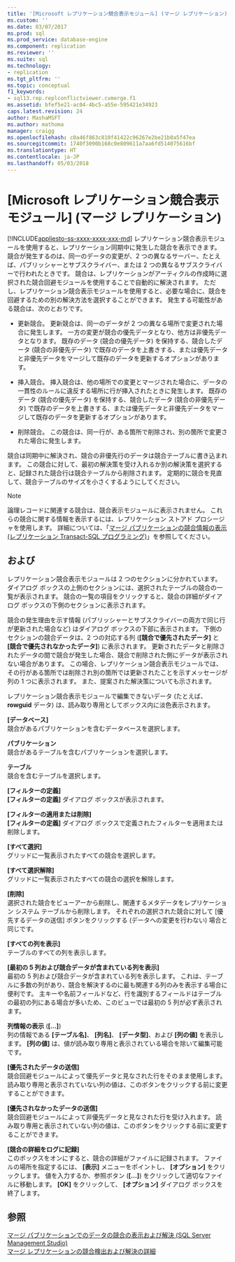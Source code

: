 ```yaml
---
title: '[Microsoft レプリケーション競合表示モジュール] (マージ レプリケーション) | Microsoft Docs'
ms.custom: ''
ms.date: 03/07/2017
ms.prod: sql
ms.prod_service: database-engine
ms.component: replication
ms.reviewer: ''
ms.suite: sql
ms.technology:
- replication
ms.tgt_pltfrm: ''
ms.topic: conceptual
f1_keywords:
- sql13.rep.replconflictviewer.cvmerge.f1
ms.assetid: bfef5e21-ac04-4bc5-a55e-595421e34923
caps.latest.revision: 24
author: MashaMSFT
ms.author: mathoma
manager: craigg
ms.openlocfilehash: c0a46f863c810f41422c96267e2be21b0a5f47ea
ms.sourcegitcommit: 1740f3090b168c0e809611a7aa6fd514075616bf
ms.translationtype: HT
ms.contentlocale: ja-JP
ms.lasthandoff: 05/03/2018
---
```

# <a name="microsoft-replication-conflict-viewer-merge-replication"></a>[Microsoft レプリケーション競合表示モジュール] (マージ レプリケーション)
[!INCLUDE[appliesto-ss-xxxx-xxxx-xxx-md](../../includes/appliesto-ss-xxxx-xxxx-xxx-md.md)]
  レプリケーション競合表示モジュールを使用すると、レプリケーション同期中に発生した競合を表示できます。 競合が発生するのは、同一のデータの変更が、2 つの異なるサーバー、たとえば、パブリッシャーとサブスクライバー、または 2 つの異なるサブスクライバーで行われたときです。 競合は、レプリケーションがアーティクルの作成時に選択された競合回避モジュールを使用することで自動的に解決されます。 ただし、レプリケーション競合表示モジュールを使用すると、必要な場合に、競合を回避するための別の解決方法を選択することができます。 発生する可能性がある競合は、次のとおりです。  
  
-   更新競合。 更新競合は、同一のデータが 2 つの異なる場所で変更された場合に発生します。 一方の変更が競合の優先データとなり、他方は非優先データとなります。 既存のデータ (競合の優先データ) を保持する、競合したデータ (競合の非優先データ) で既存のデータを上書きする、または優先データと非優先データをマージして既存のデータを更新するオプションがあります。  
  
-   挿入競合。 挿入競合は、他の場所での変更とマージされた場合に、データの一貫性のルールに違反する場所に行が挿入されたときに発生します。 既存のデータ (競合の優先データ) を保持する、競合したデータ (競合の非優先データ) で既存のデータを上書きする、または優先データと非優先データをマージして既存のデータを更新するオプションがあります。  
  
-   削除競合。 この競合は、同一行が、ある箇所で削除され、別の箇所で変更された場合に発生します。  
  
 競合は同期中に解決され、競合の非優先行のデータは競合テーブルに書き込まれます。 この競合に対して、最初の解決策を受け入れるか別の解決策を選択すると、記録された競合行は競合テーブルから削除されます。 定期的に競合を見直して、競合テーブルのサイズを小さくするようにしてください。  
  
> [!NOTE]  
>  論理レコードに関連する競合は、競合表示モジュールに表示されません。 これらの競合に関する情報を表示するには、レプリケーション ストアド プロシージャを使用します。 詳細については、「[マージ パブリケーションの競合情報の表示 (レプリケーション Transact-SQL プログラミング)](../../relational-databases/replication/view-conflict-information-for-merge-publications.md)」を参照してください。  
  
## <a name="options"></a>および  
 レプリケーション競合表示モジュールは 2 つのセクションに分かれています。 ダイアログ ボックスの上側のセクションには、選択されたテーブルの競合の一覧が表示されます。 競合の一覧の項目をクリックすると、競合の詳細がダイアログ ボックスの下側のセクションに表示されます。  
  
 競合の発生理由を示す情報 (パブリッシャーとサブスクライバーの両方で同じ行が更新された場合など) はダイアログ ボックスの下部に表示されます。 下側のセクションの競合データは、2 つの対応する列 (**[競合で優先されたデータ]** と **[競合で優先されなかったデータ]**) に表示されます。 更新されたデータと削除されたデータの間で競合が発生した場合、競合で削除された側にデータが表示されない場合があります。 この場合、レプリケーション競合表示モジュールでは、その行がある箇所では削除され別の箇所では更新されたことを示すメッセージが列の 1 つに表示されます。 また、提案された解決策についても示されます。  
  
 レプリケーション競合表示モジュールで編集できないデータ (たとえば、 **rowguid** データ) は、読み取り専用としてボックス内に淡色表示されます。  
  
 **[データベース]**  
 競合があるパブリケーションを含むデータベースを選択します。  
  
 **パブリケーション**  
 競合があるテーブルを含むパブリケーションを選択します。  
  
 **テーブル**  
 競合を含むテーブルを選択します。  
  
 **[フィルターの定義]**  
 **[フィルターの定義]** ダイアログ ボックスが表示されます。  
  
 **[フィルターの適用または削除]**  
 **[フィルターの定義]** ダイアログ ボックスで定義されたフィルターを適用または削除します。  
  
 **[すべて選択]**  
 グリッドに一覧表示されたすべての競合を選択します。  
  
 **[すべて選択解除]**  
 グリッドに一覧表示されたすべての競合の選択を解除します。  
  
 **[削除]**  
 選択された競合をビューアーから削除し、関連するメタデータをレプリケーション システム テーブルから削除します。 それぞれの選択された競合に対して [優先するデータの送信] ボタンをクリックする (データへの変更を行わない) 場合と同じです。  
  
 **[すべての列を表示]**  
 テーブルのすべての列を表示します。  
  
 **[最初の 5 列および競合データが含まれている列を表示]**  
 最初の 5 列および競合データが含まれている列を表示します。 これは、テーブルに多数の列があり、競合を解決するのに最も関連する列のみを表示する場合に便利です。 主キーや名前フィールドなど、行を識別するフィールドはテーブルの最初の列にある場合が多いため、このビューでは最初の 5 列が必ず表示されます。  
  
 **列情報の表示** (**[...]**)  
 列の情報である **[テーブル名]**、 **[列名]**、 **[データ型]**、および **[列の値]** を表示します。 **[列の値]** は、値が読み取り専用と表示されている場合を除いて編集可能です。  
  
 **[優先されたデータの送信]**  
 競合回避モジュールによって優先データと見なされた行をそのまま使用します。 読み取り専用と表示されていない列の値は、このボタンをクリックする前に変更することができます。  
  
 **[優先されなかったデータの送信]**  
 競合回避モジュールによって非優先データと見なされた行を受け入れます。 読み取り専用と表示されていない列の値は、このボタンをクリックする前に変更することができます。  
  
 **[競合の詳細をログに記録]**  
 このボックスをオンにすると、競合の詳細がファイルに記録されます。 ファイルの場所を指定するには、 **[表示]** メニューをポイントし、 **[オプション]** をクリックします。 値を入力するか、参照ボタン (**[...]**) をクリックして適切なファイルに移動します。 **[OK]** をクリックして、 **[オプション]** ダイアログ ボックスを終了します。  
  
## <a name="see-also"></a>参照  
 [マージ パブリケーションでのデータの競合の表示および解決 &#40;SQL Server Management Studio&#41;](../../relational-databases/replication/view-and-resolve-data-conflicts-for-merge-publications.md)   
 [マージ レプリケーションの競合検出および解決の詳細](../../relational-databases/replication/merge/advanced-merge-replication-conflict-detection-and-resolution.md)  
  
  
